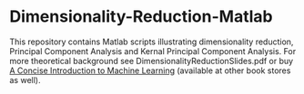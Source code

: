 # Dimensionality-Reduction-Matlab

This repository contains Matlab scripts illustrating dimensionality reduction, Principal Component Analysis and Kernal Principal Component Analysis. For more theoretical background see DimensionalityReductionSlides.pdf or buy [A Concise Introduction to Machine Learning](https://www.amazon.com/gp/product/0815384106/ref=dbs_a_def_rwt_bibl_vppi_i0) (available at other book stores as well).
